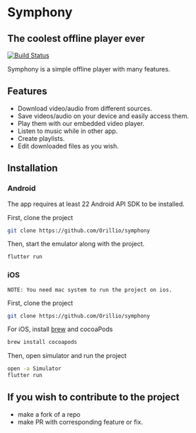 # Symphony
## The coolest offline player ever


[![Build Status](https://travis-ci.org/joemccann/dillinger.svg?branch=master)](https://travis-ci.org/joemccann/dillinger)

Symphony is a simple offline player with many features.

## Features

- Download video/audio from different sources.
- Save videos/audio on your device and easily access them.
- Play them with our embedded video player.
- Listen to music while in other app.
- Create playlists.
- Edit downloaded files as you wish.

## Installation
### Android
The app requires at least 22 Android API SDK to be installed. 

First, clone the project
```sh
git clone https://github.com/Orillio/symphony
```
Then, start the emulator along with the project.
```sh
flutter run
```
### iOS
`NOTE: You need mac system to run the project on ios.`

First, clone the project
```sh
git clone https://github.com/Orillio/symphony
```

For iOS, install [brew](https://brew.sh) and cocoaPods
```sh
brew install cocoapods
```
Then, open simulator and run the project
```sh
open -a Simulator
flutter run
```

## If you wish to contribute to the project
- make a fork of a repo 
- make PR with corresponding feature or fix.

